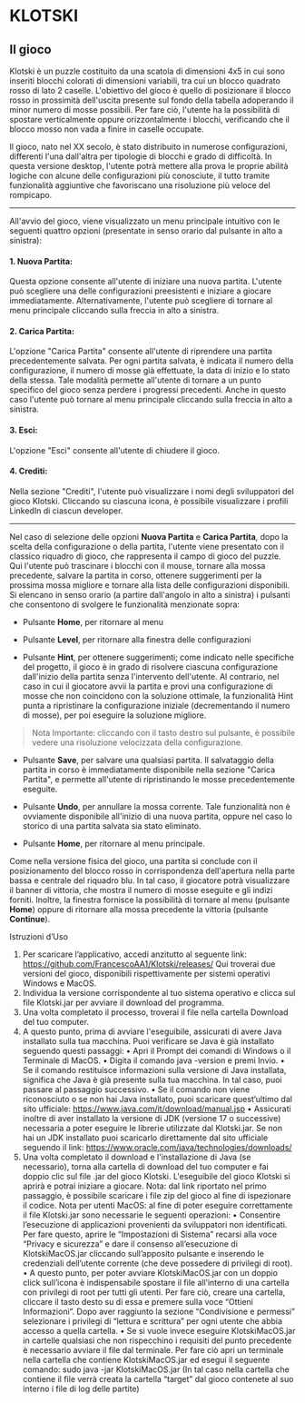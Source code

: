 <h1>KLOTSKI</h1>

## **Il gioco**

Klotski è un puzzle costituito da una scatola di dimensioni 4x5 in cui
sono inseriti blocchi colorati di dimensioni variabili, tra cui un
blocco quadrato rosso di lato 2 caselle. L'obiettivo del gioco è quello
di posizionare il blocco rosso in prossimità dell'uscita presente sul
fondo della tabella adoperando il minor numero di mosse possibili. Per
fare ciò, l'utente ha la possibilità di spostare verticalmente oppure
orizzontalmente i blocchi, verificando che il blocco mosso non vada a
finire in caselle occupate.

Il gioco, nato nel XX secolo, è stato distribuito in numerose
configurazioni, differenti l'una dall'altra per tipologie di blocchi e
grado di difficoltà. In questa versione desktop, l'utente potrà mettere
alla prova le proprie abilità logiche con alcune delle configurazioni
più conosciute, il tutto tramite funzionalità aggiuntive che favoriscano
una risoluzione più veloce del rompicapo.

__________________________________________________________________________

All'avvio del gioco, viene visualizzato un menu principale intuitivo con
le seguenti quattro opzioni (presentate in senso orario dal pulsante in
alto a sinistra):

#### 1. **Nuova Partita**:
Questa opzione consente all\'utente di iniziare una nuova partita. L\'utente può
scegliere una delle configurazioni preesistenti e iniziare a
giocare immediatamente. Alternativamente, l'utente può scegliere di
tornare al menu principale cliccando sulla freccia in alto a sinistra.

#### 2. **Carica Partita**: 
L\'opzione \"Carica Partita\" consente all\'utente
di riprendere una partita precedentemente salvata. Per ogni
partita salvata, è indicata il numero della configurazione, il numero di
mosse già effettuate, la data di inizio e lo stato della stessa. Tale
modalità permette all\'utente di tornare a un punto specifico del gioco
senza perdere i progressi precedenti. Anche in questo caso l'utente può
tornare al menu principale cliccando sulla freccia in alto a sinistra.

#### 3. **Esci**: 
L\'opzione \"Esci\" consente all\'utente di chiudere il gioco.

#### 4. **Crediti**: 
Nella sezione \"Crediti\", l\'utente può visualizzare i
nomi degli sviluppatori del gioco Klotski. Cliccando su ciascuna icona,
è possibile visualizzare i profili LinkedIn di ciascun developer.

_________________________________________________________________________

Nel caso di selezione delle opzioni **Nuova Partita** e **Carica
Partita**, dopo la scelta della configurazione o della partita,
l\'utente viene presentato con il classico riquadro di gioco, che
rappresenta il campo di gioco del puzzle. Qui l'utente può trascinare i
blocchi con il mouse, tornare alla mossa precedente, salvare la partita
in corso, ottenere suggerimenti per la prossima mossa migliore e tornare
alla lista delle configurazioni disponibili. Si elencano in senso orario (a
partire dall'angolo in alto a sinistra) i pulsanti che consentono di
svolgere le funzionalità menzionate sopra:

-   Pulsante **Home**, per ritornare al menu

-   Pulsante **Level**, per ritornare alla
    finestra delle configurazioni 

-   Pulsante **Hint**, per ottenere suggerimenti; come indicato nelle
    specifiche del progetto, il gioco è in grado di risolvere ciascuna
    configurazione dall'inizio della partita senza l'intervento
    dell'utente. Al contrario, nel caso in cui il giocatore avvii la
    partita e provi una configurazione di mosse che non coincidono con
    la soluzione ottimale, la funzionalità Hint punta a ripristinare la
    configurazione iniziale (decrementando il numero di mosse), per poi
    eseguire la soluzione migliore.

> Nota Importante: cliccando con il tasto destro sul pulsante, è possibile
> vedere una risoluzione velocizzata della configurazione.

-   Pulsante **Save**, per salvare una qualsiasi partita. Il salvataggio
    della partita in corso è immediatamente disponibile nella sezione
    "Carica Partita", e permette all'utente di ripristinando le mosse
    precedentemente eseguite.

-   Pulsante **Undo**, per annullare la mossa corrente. Tale funzionalità
    non è ovviamente disponibile all'inizio di una nuova partita, oppure
    nel caso lo storico di una partita salvata sia stato eliminato.

-   Pulsante **Home**, per ritornare al menu principale.

 Come nella versione fisica del gioco, una partita si conclude con il
 posizionamento del blocco rosso in corrispondenza dell'apertura nella
 parte bassa e centrale del riquadro blu. In tal caso, il giocatore
 potrà visualizzare il banner di vittoria, che mostra il numero di
 mosse eseguite e gli indizi forniti. Inoltre, la finestra fornisce la
 possibilità di tornare al menu (pulsante **Home**) oppure di ritornare
 alla mossa precedente la vittoria (pulsante **Continue**).

 Istruzioni d’Uso
1. Per scaricare l’applicativo, accedi anzitutto al seguente link:
https://github.com/FrancescoAA1/Klotski/releases/ Qui troverai due versioni del gioco, disponibili
rispettivamente per sistemi operativi Windows e MacOS.
2. Individua la versione corrispondente al tuo sistema operativo e clicca sul file Klotski.jar per avviare il
download del programma.
3. Una volta completato il processo, troverai il file nella cartella Download del tuo computer.
4. A questo punto, prima di avviare l'eseguibile, assicurati di avere Java installato sulla tua macchina. Puoi
verificare se Java è già installato seguendo questi passaggi:
• Apri il Prompt dei comandi di Windows o il Terminale di MacOS.
• Digita il comando java -version e premi Invio.
• Se il comando restituisce informazioni sulla versione di Java installata, significa che Java è già
presente sulla tua macchina. In tal caso, puoi passare al passaggio successivo.
• Se il comando non viene riconosciuto o se non hai Java installato, puoi scaricare quest’ultimo dal sito
ufficiale: https://www.java.com/it/download/manual.jsp
• Assicurati inoltre di aver installato la versione di JDK (versione 17 o successive) necessaria a poter
eseguire le librerie utilizzate dal Klotski.jar. Se non hai un JDK installato puoi scaricarlo direttamente
dal sito ufficiale seguendo il link: https://www.oracle.com/java/technologies/downloads/
5. Una volta completato il download e l'installazione di Java (se necessario), torna alla cartella di download
del tuo computer e fai doppio clic sul file .jar del gioco Klotski.
L'eseguibile del gioco Klotski si aprirà e potrai iniziare a giocare.
Nota: dal link riportato nel primo passaggio, è possibile scaricare i file zip del gioco al fine di ispezionare il
codice.
Nota per utenti MacOS: al fine di poter eseguire correttamente il file Klotski.jar sono necessarie le
seguenti operazioni:
• Consentire l’esecuzione di applicazioni provenienti da sviluppatori non identificati. Per fare
questo, aprire le “Impostazioni di Sistema” recarsi alla voce “Privacy e sicurezza” e dare il
consenso all’esecuzione di KlotskiMacOS.jar cliccando sull’apposito pulsante e inserendo le
credenziali dell’utente corrente (che deve possedere di privilegi di root).
• A questo punto, per poter avviare KlotskiMacOS.jar con un doppio click sull’icona è
indispensabile spostare il file all’interno di una cartella con privilegi di root per tutti gli utenti. Per
fare ciò, creare una cartella, cliccare il tasto desto su di essa e premere sulla voce “Ottieni
Informazioni”. Dopo aver raggiunto la sezione “Condivisione e permessi” selezionare i privilegi di
“lettura e scrittura” per ogni utente che abbia accesso a quella cartella.
• Se si vuole invece eseguire KlotskiMacOS.jar in cartelle qualsiasi che non rispecchino i requisiti
del punto precedente è necessario avviare il file dal terminale. Per fare ciò apri un terminale
nella cartella che contiene KlotskiMacOS.jar ed esegui il seguente comando:
sudo java -jar KlotskiMacOS.jar
(In tal caso nella cartella che contiene il file verrà creata la cartella “target” dal gioco contenete al suo interno i file di
log delle partite)

